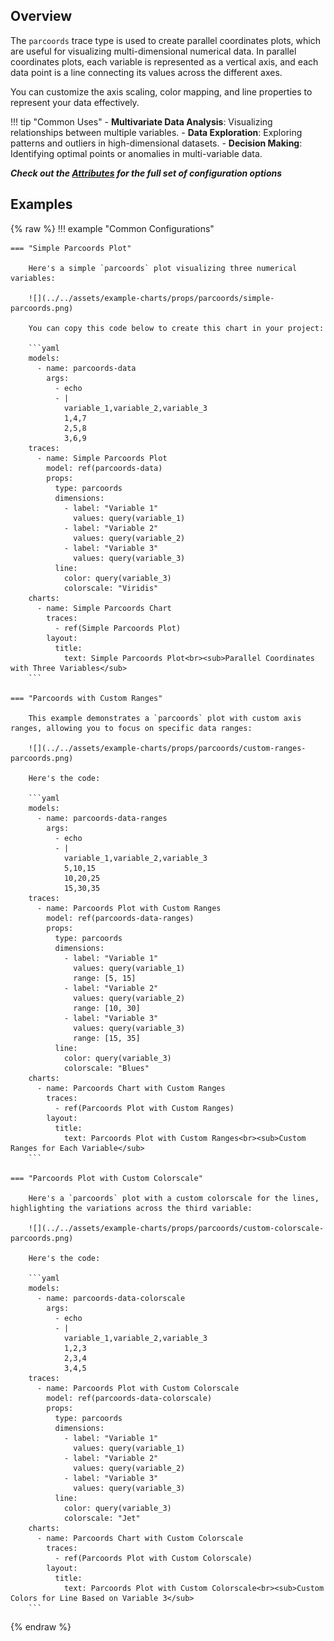 
## Overview

The `parcoords` trace type is used to create parallel coordinates plots, which are useful for visualizing multi-dimensional numerical data. In parallel coordinates plots, each variable is represented as a vertical axis, and each data point is a line connecting its values across the different axes.

You can customize the axis scaling, color mapping, and line properties to represent your data effectively.

!!! tip "Common Uses"
    - **Multivariate Data Analysis**: Visualizing relationships between multiple variables.
    - **Data Exploration**: Exploring patterns and outliers in high-dimensional datasets.
    - **Decision Making**: Identifying optimal points or anomalies in multi-variable data.

_**Check out the [Attributes](../configuration/Trace/Props/Parcoords/#attributes) for the full set of configuration options**_

## Examples

{% raw %}
!!! example "Common Configurations"

    === "Simple Parcoords Plot"

        Here's a simple `parcoords` plot visualizing three numerical variables:

        ![](../../assets/example-charts/props/parcoords/simple-parcoords.png)

        You can copy this code below to create this chart in your project:

        ```yaml
        models:
          - name: parcoords-data
            args:
              - echo
              - |
                variable_1,variable_2,variable_3
                1,4,7
                2,5,8
                3,6,9
        traces:
          - name: Simple Parcoords Plot
            model: ref(parcoords-data)
            props:
              type: parcoords
              dimensions:
                - label: "Variable 1"
                  values: query(variable_1)
                - label: "Variable 2"
                  values: query(variable_2)
                - label: "Variable 3"
                  values: query(variable_3)
              line:
                color: query(variable_3)
                colorscale: "Viridis"
        charts:
          - name: Simple Parcoords Chart
            traces:
              - ref(Simple Parcoords Plot)
            layout:
              title:
                text: Simple Parcoords Plot<br><sub>Parallel Coordinates with Three Variables</sub>
        ```

    === "Parcoords with Custom Ranges"

        This example demonstrates a `parcoords` plot with custom axis ranges, allowing you to focus on specific data ranges:

        ![](../../assets/example-charts/props/parcoords/custom-ranges-parcoords.png)

        Here's the code:

        ```yaml
        models:
          - name: parcoords-data-ranges
            args:
              - echo
              - |
                variable_1,variable_2,variable_3
                5,10,15
                10,20,25
                15,30,35
        traces:
          - name: Parcoords Plot with Custom Ranges
            model: ref(parcoords-data-ranges)
            props:
              type: parcoords
              dimensions:
                - label: "Variable 1"
                  values: query(variable_1)
                  range: [5, 15]
                - label: "Variable 2"
                  values: query(variable_2)
                  range: [10, 30]
                - label: "Variable 3"
                  values: query(variable_3)
                  range: [15, 35]
              line:
                color: query(variable_3)
                colorscale: "Blues"
        charts:
          - name: Parcoords Chart with Custom Ranges
            traces:
              - ref(Parcoords Plot with Custom Ranges)
            layout:
              title:
                text: Parcoords Plot with Custom Ranges<br><sub>Custom Ranges for Each Variable</sub>
        ```

    === "Parcoords Plot with Custom Colorscale"

        Here's a `parcoords` plot with a custom colorscale for the lines, highlighting the variations across the third variable:

        ![](../../assets/example-charts/props/parcoords/custom-colorscale-parcoords.png)

        Here's the code:

        ```yaml
        models:
          - name: parcoords-data-colorscale
            args:
              - echo
              - |
                variable_1,variable_2,variable_3
                1,2,3
                2,3,4
                3,4,5
        traces:
          - name: Parcoords Plot with Custom Colorscale
            model: ref(parcoords-data-colorscale)
            props:
              type: parcoords
              dimensions:
                - label: "Variable 1"
                  values: query(variable_1)
                - label: "Variable 2"
                  values: query(variable_2)
                - label: "Variable 3"
                  values: query(variable_3)
              line:
                color: query(variable_3)
                colorscale: "Jet"
        charts:
          - name: Parcoords Chart with Custom Colorscale
            traces:
              - ref(Parcoords Plot with Custom Colorscale)
            layout:
              title:
                text: Parcoords Plot with Custom Colorscale<br><sub>Custom Colors for Line Based on Variable 3</sub>
        ```

{% endraw %}
